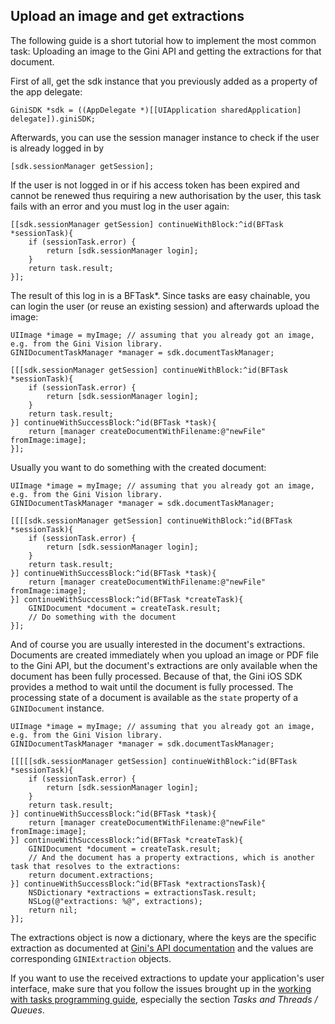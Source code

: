 Upload an image and get extractions
-----------------------------------

The following guide is a short tutorial how to implement the most common task: Uploading an image to the Gini API and
getting the extractions for that document.

First of all, get the sdk instance that you previously added as a property of the app delegate: 

    GiniSDK *sdk = ((AppDelegate *)[[UIApplication sharedApplication] delegate]).giniSDK;
    
Afterwards, you can use the session manager instance to check if the user is already logged in by 

    [sdk.sessionManager getSession];

If the user is not logged in or if his access token has been expired and cannot be renewed thus requiring a new
authorisation by the user, this task fails with an error and you must log in the user again:

    [[sdk.sessionManager getSession] continueWithBlock:^id(BFTask *sessionTask){
        if (sessionTask.error) {
            return [sdk.sessionManager login];
        }
        return task.result;
    }];

The result of this log in is a BFTask*. Since tasks are easy chainable, you can login the user (or reuse an existing
session) and afterwards upload the image:

    UIImage *image = myImage; // assuming that you already got an image, e.g. from the Gini Vision library.
    GINIDocumentTaskManager *manager = sdk.documentTaskManager;

    [[[sdk.sessionManager getSession] continueWithBlock:^id(BFTask *sessionTask){
        if (sessionTask.error) {
            return [sdk.sessionManager login];
        }
        return task.result;
    }] continueWithSuccessBlock:^id(BFTask *task){
        return [manager createDocumentWithFilename:@"newFile" fromImage:image];
    }];

Usually you want to do something with the created document:
 
    UIImage *image = myImage; // assuming that you already got an image, e.g. from the Gini Vision library.
    GINIDocumentTaskManager *manager = sdk.documentTaskManager;
    
    [[[[sdk.sessionManager getSession] continueWithBlock:^id(BFTask *sessionTask){
        if (sessionTask.error) {
            return [sdk.sessionManager login];
        }
        return task.result;
    }] continueWithSuccessBlock:^id(BFTask *task){
        return [manager createDocumentWithFilename:@"newFile" fromImage:image];
    }] continueWithSuccessBlock:^id(BFTask *createTask){
        GINIDocument *document = createTask.result;
        // Do something with the document
    }];

And of course you are usually interested in the document's extractions. Documents are created immediately when you
upload an image or PDF file to the Gini API, but the document's extractions are only available when the document has 
been fully processed. Because of that, the Gini iOS SDK provides a method to wait until the document is fully processed.
The processing state of a document is available as the `state` property of a `GINIDocument` instance.

    UIImage *image = myImage; // assuming that you already got an image, e.g. from the Gini Vision library.
    GINIDocumentTaskManager *manager = sdk.documentTaskManager;

    [[[[[sdk.sessionManager getSession] continueWithBlock:^id(BFTask *sessionTask){
        if (sessionTask.error) {
            return [sdk.sessionManager login];
        }
        return task.result;
    }] continueWithSuccessBlock:^id(BFTask *task){
        return [manager createDocumentWithFilename:@"newFile" fromImage:image];
    }] continueWithSuccessBlock:^id(BFTask *createTask){
        GINIDocument *document = createTask.result;
        // And the document has a property extractions, which is another task that resolves to the extractions:
        return document.extractions;
    }] continueWithSuccessBlock:^id(BFTask *extractionsTask){
        NSDictionary *extractions = extractionsTask.result;
        NSLog(@"extractions: %@", extractions);
        return nil;
    }];
    
The extractions object is now a dictionary, where the keys are the specific extraction as documented at 
[Gini's API documentation](http://developer.gini.net/gini-api/html/document_extractions.html#available-specific-extractions) and the values are
corresponding `GINIExtraction` objects.

If you want to use the received extractions to update your application's user interface, make sure that you follow the
issues brought up in the [working with tasks programming guide](2.%20Working%20with%20tasks.html), especially the section
*Tasks and Threads / Queues*.
